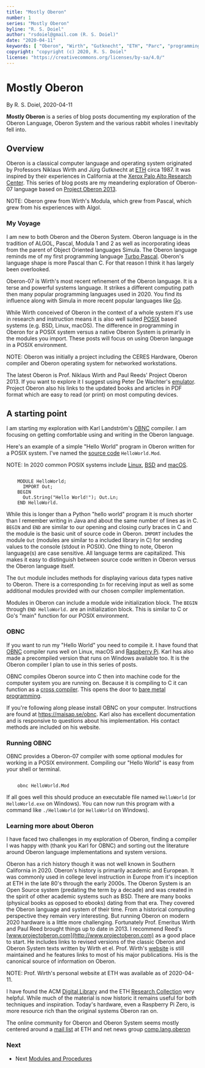 ```yaml
---
title: "Mostly Oberon"
number: 1
series: "Mostly Oberon"
byline: "R. S. Doiel"
author: "rsdoiel@gmail.com (R. S. Doiel)"
date: "2020-04-11"
keywords: [ "Oberon", "Wirth", "Gutknecht", "ETH", "Parc", "programming", "operating systems" ]
copyright: "copyright (c) 2020, R. S. Doiel"
license: "https://creativecommons.org/licenses/by-sa/4.0/"
---
```



Mostly Oberon
=============

By R. S. Doiel, 2020-04-11

**Mostly Oberon** is a series of blog posts documenting my exploration of the Oberon Language, Oberon System and the various rabbit wholes I inevitably fell into.

## Overview

Oberon is a classical computer language and operating system originated by Professors Niklaus Wirth and Jürg Gutknecht at [ETH](https://en.wikipedia.org/wiki/ETH_Zurich) circa 1987.  It was inspired by their experiences in California at the [Xerox Palo Alto Research Center](https://en.wikipedia.org/wiki/PARC_\(company\)).  This series of blog posts are my meandering exploration of Oberon-07 language based on [Project Oberon 2013](http://www.projectoberon.com/).

NOTE: Oberon grew from Wirth's Modula, which grew from Pascal, which grew from his experiences with Algol.

### My Voyage

I am new to both Oberon and the Oberon System.  Oberon language is in the tradition of ALGOL, Pascal, Modula 1 and 2 as well as incorporating ideas from the parent of Object Oriented languages Simula. The Oberon language reminds me of my first programming language [Turbo Pascal](https://en.wikipedia.org/wiki/Turbo_Pascal).  Oberon's language shape is more Pascal than C. For that reason I think it has largely been overlooked.

Oberon-07 is Wirth's most recent refinement of the Oberon language.  It is a terse and powerful systems language.  It strikes a different computing path then many popular programming languages used in 2020.  You find its influence along with Simula in more recent popular languages like [Go](https://golang.org).

While Wirth conceived of Oberon in the context of a whole system it's use in research and instruction means it is also well suited [POSIX](https://en.wikipedia.org/wiki/POSIX) based systems (e.g. BSD, Linux, macOS).  The difference in programming in Oberon for a POSIX system versus a native Oberon System is primarily in the modules you import. These posts will focus on using Oberon language in a POSIX environment.

NOTE: Oberon was initially a project including the CERES Hardware, Oberon compiler and Oberon operating system for networked workstations.

The latest Oberon is Prof. Niklaus Wirth and Paul Reeds' Project Oberon 2013. If you want to explore it I suggest using Peter De Wachter's [emulator](https://github.com/pdewacht/oberon-risc-emu). Project Oberon also his links to the updated books and articles in PDF format which are easy to read (or print) on most computing devices.


## A starting point

I am starting my exploration with Karl Landström's [OBNC](https://miasap.se/obnc/) compiler. I am focusing on getting comfortable using and writing in the Oberon language.

Here's an example of a simple "Hello World" program in Oberon written for a POSIX system. I've named the [source code](HelloWorld.Mod) `HelloWorld.Mod`.

NOTE: In 2020 common POSIX systems include [Linux](https://en.wikipedia.org/wiki/Linux), [BSD](https://en.wikipedia.org/wiki/Berkeley_Software_Distribution) and [macOS](https://en.wikipedia.org/wiki/MacOS).


~~~

    MODULE HelloWorld;
      IMPORT Out;
    BEGIN
      Out.String("Hello World!"); Out.Ln;
    END HelloWorld.

~~~


While this is longer than a Python "hello world" program it is much shorter than I remember writing in Java and about the same number of lines as in C. `BEGIN` and `END` are similar to our opening and closing curly braces in C and the module is the basic unit of source code in Oberon. `IMPORT` includes the module `Out` (modules are similar to a included library in C) for sending values to the console (stdout in POSIX). One thing to note, Oberon language(s) are case sensitive. All language terms are capitalized. This makes it easy to distinguish between source code written in Oberon versus the Oberon language itself.

The `Out` module includes methods for displaying various data types native
to Oberon. There is a corresponding `In` for receiving input as well as
some additional modules provided with our chosen compiler implementation.

Modules in Oberon can include a module wide initialization block. The
`BEGIN` through `END HelloWorld.` are an initialization block. This is
similar to C or Go's "main" function for our POSIX environment.

### OBNC

If you want to run my "Hello World" you need to compile it.  I have found that [OBNC](https://miasap.se/obnc/) compiler runs well on Linux, macOS and [Raspberry Pi](https://www.raspberrypi.org). Karl has also made a precompiled version that runs on Windows available too. It is the Oberon compiler I plan to use in this series of posts.

OBNC compiles Oberon source into C then into machine code for the computer system you are running on. Because it is compiling to C it can function as a [cross compiler](https://en.wikipedia.org/wiki/Cross_compiler). This opens the door to [bare metal programming](https://en.wikipedia.org/wiki/Bare_machine).

If you're following along please install OBNC on your computer.  Instructions are found at https://maisap.se/obnc. Karl also has excellent documentation and is responsive to questions about his implementation. His contact methods are included on his website.


### Running OBNC

OBNC provides a Oberon-07 compiler with some optional modules for working in a POSIX environment.  Compiling our "Hello World" is easy from your shell or terminal.


~~~

    obnc HelloWorld.Mod

~~~


If all goes well this should produce an executable file named `HelloWorld` (or `HelloWorld.exe` on Windows). You can now run this program with a command like `./HelloWorld` (or `HelloWorld` on Windows).

### Learning more about Oberon

I have faced two challenges in my exploration of Oberon, finding a compiler I was happy with (thank you Karl for OBNC) and sorting out the literature around Oberon language implementations and system versions.

Oberon has a rich history though it was not well known in Southern California in 2020. Oberon's history is primarily academic and European. It was commonly used in college level instruction in Europe from it's inception at ETH in the late 80's through the early 2000s. The Oberon System is an Open Source system (predating the term by a decade) and was created in the spirit of other academic systems such as BSD. There are many books (physical books as opposed to ebooks) dating from that era.  They covered the Oberon language and system of their time.  From a historical computing perspective they remain very interesting. But running Oberon on modern 2020 hardware is a little more challenging. Fortunately Prof. Emeritus Wirth and Paul Reed brought things up to date in 2013. I recommend Reed's [www.projectoberon.com](http://www.projectoberon.com) as a good place to start. He includes links to revised versions of the classic Oberon and Oberon System texts written by Wirth et el. Prof. Wirth's [website](https://inf.ethz.ch/personal/wirth/) is still maintained and he features links to most of his major publications. His is the canonical source of information on Oberon.

NOTE: Prof. Wirth's personal website at ETH was available as of 2020-04-11. 

I have found the ACM [Digital Library](https://dl.acm.org/) and the ETH [Research Collection](https://www.research-collection.ethz.ch/?locale-attribute=en) very helpful.  While much of the material is now historic it remains useful for both techniques and inspiration.  Today's hardware, even a Raspberry Pi Zero, is more resource rich than the original systems Oberon ran on.

The online community for Oberon and Oberon System seems mostly centered around a [mail list](https://lists.inf.ethz.ch/mailman/listinfo/oberon) at ETH and net news group [comp.lang.oberon](https://groups.google.com/forum/#!forum/comp.lang.oberon)








### Next

+ Next [Modules and Procedures](../12/Mostly-Oberon-Modules.html)

